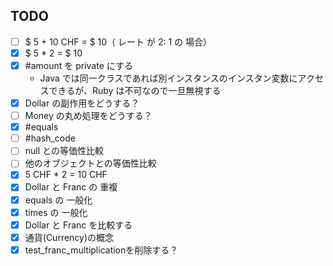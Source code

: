 ## TODO
 * [ ] $ 5 + 10 CHF = $ 10（ レート が 2: 1 の 場合）
 * [x] $ 5 * 2 = $ 10
 * [x] #amount を private にする
   - Java では同一クラスであれば別インスタンスのインスタン変数にアクセスできるが、Ruby は不可なので一旦無視する
 * [x] Dollar の副作用をどうする？
 * [ ] Money の丸め処理をどうする？
 * [x] #equals
 * [ ] #hash_code
 * [ ] null との等価性比較
 * [ ] 他のオブジェクトとの等価性比較
 * [x] 5 CHF * 2 = 10 CHF
 * [x] Dollar と Franc の 重複
 * [x] equals の 一般化
 * [x] times の 一般化
 * [x] Dollar と Franc を比較する
 * [x] 通貨(Currency)の概念
 * [x] test_franc_multiplicationを削除する？
